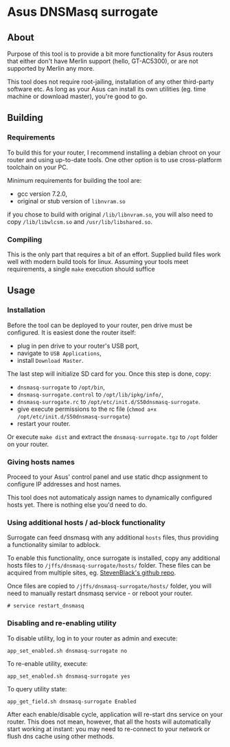 # Asus DNSMasq surrogate
## About

Purpose of this tool is to provide a bit more functionality for Asus routers
that either don't have Merlin support (hello, GT-AC5300), or are not supported
by Merlin any more.

This tool does not require root-jailing, installation of any other third-party
software etc. As long as your Asus can install its own utilities (eg. time
machine or download master), you're good to go.

## Building
### Requirements

To build this for your router, I recommend installing a debian chroot on
your router and using up-to-date tools. One other option is to use
cross-platform toolchain on your PC.

Minimum requirements for building the tool are:

  - gcc version 7.2.0,
  - original or stub version of `libnvram.so`

if you chose to build with original `/lib/libnvram.so`, you will also need
to copy `/lib/libwlcsm.so` and `/usr/lib/libshared.so`.

### Compiling

This is the only part that requires a bit of an effort. Supplied build files
work well with modern build tools for linux. Assuming your tools meet
requirements, a single `make` execution should suffice

## Usage
### Installation

Before the tool can be deployed to your router, pen drive must be configured.
It is easiest done the router itself:

  - plug in pen drive to your router's USB port,
  - navigate to `USB Applications`,
  - install `Download Master`.

The last step will initialize SD card for you.
Once this step is done, copy:

  - `dnsmasq-surrogate` to `/opt/bin`,
  - `dnsmasq-surrogate.control` to `/opt/lib/ipkg/info/`,
  - `dnsmasq-surrogate.rc` to `/opt/etc/init.d/S50dnsmasq-surrogate`.
  - give execute permissions to the rc file
    (`chmod a+x /opt/etc/init.d/S50dnsmasq-surrogate`)
  - restart your router.

Or execute `make dist` and extract the `dnsmasq-surrogate.tgz` to `/opt` folder
on your router.

### Giving hosts names

Proceed to your Asus' control panel and use static dhcp assignment to configure
IP addresses and host names.

This tool does not automaticaly assign names to dynamically configured hosts
yet. There is nothing else you'd need to do.

### Using additional hosts / ad-block functionality

Surrogate can feed dnsmasq with any additional `hosts` files, thus providing a
functionality similar to adblock.

To enable this functionality, once surrogate is installed, copy any additional
hosts files to `/jffs/dnsmasq-surrogate/hosts/` folder. These files can be
acquired from multiple sites, eg. [StevenBlack's github
repo](https://github.com/StevenBlack/hosts).

Once files are copied to `/jffs/dnsmasq-surrogate/hosts/` folder, you will need
to manually restart dnsmasq service - or reboot your router.

```
# service restart_dnsmasq
```

### Disabling and re-enabling utility

To disable utility, log in to your router as admin and execute:

```
app_set_enabled.sh dnsmasq-surrogate no
```

To re-enable utility, execute:

```
app_set_enabled.sh dnsmasq-surrogate yes
```

To query utility state:

```
app_get_field.sh dnsmasq-surrogate Enabled
```

After each enable/disable cycle, application will re-start dns service on your
router. This does not mean, however, that all the hosts will automatically start
working at instant: you may need to re-connect to your network or flush dns
cache using other methods.
